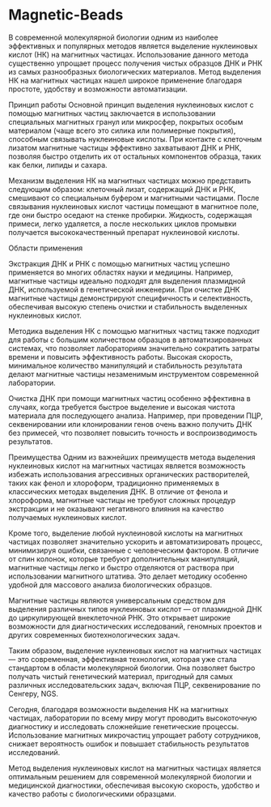 # Magnetic-Beads
В современной молекулярной биологии одним из наиболее эффективных и популярных методов является выделение нуклеиновых кислот (НК) на магнитных частицах. Использование данного метода существенно упрощает процесс получения чистых образцов ДНК и РНК из самых разнообразных биологических материалов. Метод выделения НК на магнитных частицах нашел широкое применение благодаря простоте, удобству и возможности автоматизации.

Принцип работы
Основной принцип выделения нуклеиновых кислот с помощью магнитных частиц заключается в использовании специальных магнитных гранул или микросфер, покрытых особым материалом (чаще всего это силика или полимерные покрытия), способным связывать нуклеиновые кислоты. При контакте с клеточным лизатом магнитные частицы эффективно захватывают ДНК и РНК, позволяя быстро отделить их от остальных компонентов образца, таких как белки, липиды и сахара.

Механизм выделения НК на магнитных частицах можно представить следующим образом: клеточный лизат, содержащий ДНК и РНК, смешивают со специальным буфером и магнитными частицами. После связывания нуклеиновых кислот частицы помещают в магнитное поле, где они быстро оседают на стенке пробирки. Жидкость, содержащая примеси, легко удаляется, а после нескольких циклов промывки получается высококачественный препарат нуклеиновой кислоты.

Области применения

Экстракция ДНК и РНК с помощью магнитных частиц успешно применяется во многих областях науки и медицины. Например, магнитные частицы идеально подходят для выделения плазмидной ДНК, используемой в генетической инженерии. При очистке ДНК магнитные частицы демонстрируют специфичность и селективность, обеспечивая высокую степень очистки и стабильность выделенных нуклеиновых кислот.

Методика выделения НК с помощью магнитных частиц также подходит для работы с большим количеством образцов в автоматизированных системах, что позволяет лабораториям значительно сократить затраты времени и повысить эффективность работы. Высокая скорость, минимальное количество манипуляций и стабильность результата делают магнитные частицы незаменимым инструментом современной лаборатории.

Очистка ДНК при помощи магнитных частиц особенно эффективна в случаях, когда требуется быстрое выделение и высокая чистота материала для последующего анализа. Например, при проведении ПЦР, секвенировании или клонировании генов очень важно получить ДНК без примесей, что позволяет повысить точность и воспроизводимость результатов.

Преимущества
Одним из важнейших преимуществ метода выделения нуклеиновых кислот на магнитных частицах является возможность избежать использования агрессивных органических растворителей, таких как фенол и хлороформ, традиционно применяемых в классических методах выделения ДНК. В отличие от фенола и хлороформа, магнитные частицы не требуют сложных процедур экстракции и не оказывают негативного влияния на качество получаемых нуклеиновых кислот.

Кроме того, выделение любой нуклеиновой кислоты на магнитных частицах позволяет значительно ускорить и автоматизировать процесс, минимизируя ошибки, связанные с человеческим фактором. В отличие от спин колонок, которые требуют дополнительных манипуляций, магнитные частицы легко и быстро отделяются от раствора при использовании магнитного штатива. Это делает методику особенно удобной для массового анализа биологических образцов.

Магнитные частицы являются универсальным средством для выделения различных типов нуклеиновых кислот — от плазмидной ДНК до циркулирующей внеклеточной РНК. Это открывает широкие возможности для диагностических исследований, геномных проектов и других современных биотехнологических задач.



Таким образом, выделение нуклеиновых кислот на магнитных частицах — это современная, эффективная технология, которая уже стала стандартом в области молекулярной биологии. Она позволяет быстро получать чистый генетический материал, пригодный для самых различных исследовательских задач, включая ПЦР, секвенирование по Сенгеру, NGS.

Сегодня, благодаря возможности выделения НК на магнитных частицах, лаборатории по всему миру могут проводить высокоточную диагностику и исследовать сложнейшие генетические процессы. Использование магнитных микрочастиц упрощает работу сотрудников, снижает вероятность ошибок и повышает стабильность результатов исследований.

Метод выделения нуклеиновых кислот на магнитных частицах является оптимальным решением для современной молекулярной биологии и медицинской диагностики, обеспечивая высокую скорость, удобство и качество работы с биологическими образцами.
